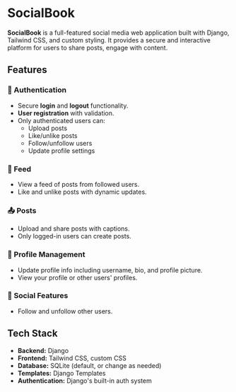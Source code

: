 # SocialBook

**SocialBook** is a full-featured social media web application built with Django, Tailwind CSS, and custom styling. It provides a secure and interactive platform for users to share posts, engage with content.

## Features

### 🔐 Authentication
- Secure **login** and **logout** functionality.
- **User registration** with validation.
- Only authenticated users can:
  - Upload posts
  - Like/unlike posts
  - Follow/unfollow users
  - Update profile settings

### 📰 Feed
- View a feed of posts from followed users.
- Like and unlike posts with dynamic updates.

### 📤 Posts
- Upload and share posts with captions.
- Only logged-in users can create posts.

### 👤 Profile Management
- Update profile info including username, bio, and profile picture.
- View your profile or other users' profiles.

### 🤝 Social Features
- Follow and unfollow other users.

## Tech Stack

- **Backend:** Django
- **Frontend:** Tailwind CSS, custom CSS
- **Database:** SQLite (default, or change as needed)
- **Templates:** Django Templates
- **Authentication:** Django's built-in auth system


